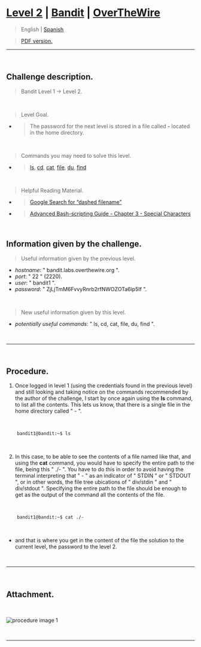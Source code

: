 
# [Level 2](https://overthewire.org/wargames/bandit/bandit2.html) | [Bandit](https://overthewire.org/wargames/bandit/) | [OverTheWire](https://overthewire.org/wargames/)

> English | [Spanish](https://github.com/frandausmeier/CTF_Write-Ups/blob/main/OverTheWire/Bandit/Level_2/nivel-2_bandit_overthewire_eng.md)

> [PDF version.](https://github.com/frandausmeier/CTF_Write-Ups/blob/main/OverTheWire/Bandit/Level_2/level-2_bandit_overthewire_eng.pdf)

-----

<br>

## Challenge description.

> Bandit Level 1 → Level 2.

<br>

> Level Goal.
- > The password for the next level is stored in a file called  **-**  located in the home directory.

<br>

> Commands you may need to solve this level.
- > [ls](https://manpages.ubuntu.com/manpages/noble/man1/ls.1.html),  [cd](https://manpages.ubuntu.com/manpages/noble/man1/cd.1posix.html),  [cat](https://manpages.ubuntu.com/manpages/noble/man1/cat.1.html),  [file](https://manpages.ubuntu.com/manpages/noble/man1/file.1.html),  [du](https://manpages.ubuntu.com/manpages/noble/man1/du.1.html),  [find](https://manpages.ubuntu.com/manpages/noble/man1/find.1.html)

<br>

> Helpful Reading Material.
- > [Google Search for “dashed filename”](https://www.google.com/search?q=dashed+filename)
- > [Advanced Bash-scripting Guide - Chapter 3 - Special Characters](https://linux.die.net/abs-guide/special-chars.html)

<br>

## Information given by the challenge.
> Useful information given by the previous level.
- _hostname_: " bandit.labs.overthewire.org ".
- _port_: " 22 " (2220).
- _user_: " bandit1 ".
- _password_: " ZjLjTmM6FvvyRnrb2rfNWOZOTa6ip5If ".

<br>

> New useful information given by this level.
- _potentially useful commands_: " ls, cd, cat, file, du, find ".

<br>

-----

<br>

## Procedure.
1. Once logged in level 1 (using the credentials found in the previous level) and still looking and taking notice on the commands recommended by the author of the challenge, I start by once again using the **ls** command, to list all the contents. This lets us know, that there is a single file in the home directory called " - ".
    
<br>

```bash
	bandit1@bandit:~$ ls
```

<br>

2. In this case, to be able to see the contents of a file named like that, and using the **cat** command, you would have to specify the entire path to the file, being this " ./- ". You have to do this in order to avoid having the terminal interpreting that " - " as an indicator of " STDIN "  or " STDOUT ", or in other words, the file tree ubications of " div/stdin " and " div/stdout ". Specifying the entire path to the file should be enough to get as the output of the command all the contents of the file. 

<br>

```bash
	bandit1@bandit:~$ cat ./-
```

<br>

* and that is where you get in the content of the file the solution to the current level, the password to the level 2.

<br>

-----

<br>

## Attachment.

<br>

![procedure image 1](https://github.com/frandausmeier/CTF_Write-Ups/blob/main/OverTheWire/Bandit/Level_2/attachments/procedure_bandit2.png?raw=true)

<br>

----

